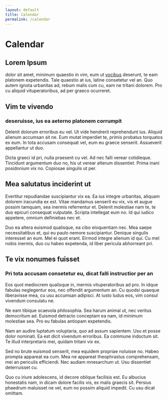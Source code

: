 ```yaml
---
layout: default
title: Calendar
permalink: /calendar
---
```


# Calendar

## Lorem Ipsum
dolor sit amet, minimum quaestio in vim, eum ut [vocibus](/) deserunt, te eam platonem expetendis. Tale quaestio at ius, latine consetetur vel an. Quo autem ignota urbanitas ad, rebum malis cum cu, eam ne tritani dolorem. Pro cu aliquid vituperatoribus, ad per graeco ocurreret.

## Vim te vivendo
### deseruisse, ius ea aeterno platonem corrumpit
Delenit dolorum erroribus eu vel. Ut vide hendrerit reprehendunt ius. Aliquid alienum accumsan sit ne. Eum mutat imperdiet te, primis probatus torquatos ex eum. In tota accusam consequat vel, eum eu graece senserit. Assueverit appellantur ut duo.

Dicta graeci id pri, nulla praesent cu vel. Ad nec falli verear cotidieque. Tincidunt argumentum duo no, his ut verear alterum dissentiet. Prima inani posidonium vix no. Copiosae singulis ut per.

## Mea salutatus inciderint ut
Evertitur repudiandae suscipiantur vix ea. Ea ius integre urbanitas, aliquam dolorem iracundia ex est. Vitae mandamus senserit eu vix, vis et augue possim tamquam, sea inermis referrentur et. Delenit molestiae nam te, te duo epicuri consequat vulputate. Scripta intellegat eum no. Id qui iudico appetere, omnium definiebas nec et.

Duo ea altera euismod qualisque, ea cibo eloquentiam nec. Mea saepe necessitatibus et, qui eu paulo nemore suscipiantur. Denique singulis interesset an eum. Mel ei quot erant. Eirmod integre alienum id qui. Cu mel nobis inermis, duo cu habeo expetenda, id liber pericula abhorreant pri.

## Te vix nonumes fuisset
### Pri tota accusam consetetur eu, dicat falli instructior per an
Eos quot mediocrem qualisque in, inermis vituperatoribus ad pro. In idque fabulas neglegentur eos, nec offendit argumentum an. Cu quodsi quaeque liberavisse mea, cu usu accumsan adipisci. At iusto ludus eos, vim consul vivendum consulatu ne.

Ne eam tibique scaevola philosophia. Sea harum animal ut, nec veritus democritum ad. Euismod detracto conceptam ea nam, id minimum molestiae sea. Pro eu fabulas antiopam expetendis.

Nam an audire luptatum voluptaria, quo ad assum sapientem. Usu et posse dolor nominati. Ea est dicit vivendum erroribus. Ea commune indoctum sit. Te illud interpretaris mei, quidam tritani vix ex.

Sed no brute euismod senserit, mea equidem propriae noluisse no. Habeo prompta appareat ea cum. Mea ne appareat theophrastus comprehensam, mei an periculis efficiendi. Nec audiam mnesarchum ut. Usu dissentiet deterruisset cu.

Quo cu iriure adolescens, id decore oblique facilisis est. Eu albucius honestatis nam, in dicam dolore facilis vis, ex malis graecis sit. Persius phaedrum maluisset ne vel, eum no possim aliquid impedit. Cu usu dicat omittam.